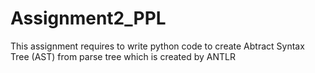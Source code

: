 # Assignment2_PPL

This assignment requires to write python code to create Abtract Syntax Tree (AST) 
from parse tree which is created by ANTLR
